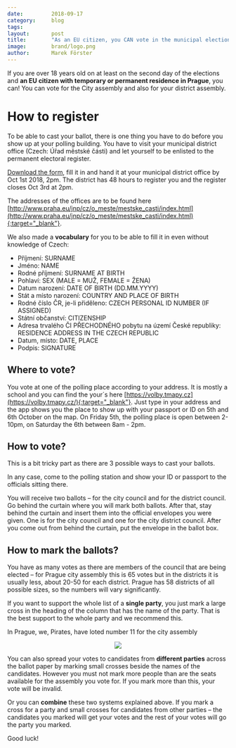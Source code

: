 ```yaml
---
date:         2018-09-17
category:     blog
tags:         
layout:       post
title:        "As an EU citizen, you CAN vote in the municipal elections!" 
image:        brand/logo.png
author:       Marek Förster
---
```


If you are over 18 years old on at least on the second day of the elections and **an EU citizen with temporary or permanent residence in Prague**, you can! You can vote for the City assembly and also for your district assembly.

# How to register

To be able to cast your ballot, there is one thing you have to do before you show up at your polling building. You have to visit your municipal district office (Czech: Úřad městské části) and let yourself to be enlisted to the permanent electoral register. 

[Download the form](https://jihomoravsky.pirati.cz/assets/Zadost_dodatek.doc), fill it in and hand it at your municipal district office by Oct 1st 2018, 2pm. The district has 48 hours to register you and the register closes Oct 3rd at 2pm.

The addresses of the offices are to be found here [http://www.praha.eu/jnp/cz/o_meste/mestske_casti/index.html](http://www.praha.eu/jnp/cz/o_meste/mestske_casti/index.html){:target="_blank"}.

We also made a **vocabulary** for you to be able to fill it in even without knowledge of Czech:

- Příjmení: SURNAME
- Jméno: NAME
- Rodné příjmení: SURNAME AT BIRTH
- Pohlaví: SEX (MALE = MUŽ, FEMALE = ŽENA)
- Datum narození: DATE OF BIRTH (DD.MM.YYYY)
- Stát a místo narození: COUNTRY AND PLACE OF BIRTH
- Rodné číslo ČR, je-li přiděleno: CZECH PERSONAL ID NUMBER (IF ASSIGNED)
- Státní občanství: CITIZENSHIP
- Adresa trvalého ČI PŘECHODNÉHO pobytu na území České republiky: RESIDENCE ADDRESS IN THE CZECH REPUBLIC
- Datum, místo: DATE, PLACE                        
- Podpis: SIGNATURE

## Where to vote?

You vote at one of the polling place according to your address. It is mostly a school and you can find the your´s here [https://volby.tmapy.cz](https://volby.tmapy.cz/){:target="_blank"}. Just type in your address and the app shows you the place to show up with your passport or ID on 5th and 6th October on the map. On Friday 5th, the polling place is open between 2-10pm, on Saturday the 6th between 8am - 2pm.

## How to vote?

This is a bit tricky part as there are 3 possible ways to cast your ballots. 

In any case, come to the polling station and show your ID or passport to the officials sitting there.

You will receive two ballots – for the city council and for the district council. Go behind the curtain where you will mark both ballots. After that, stay behind the curtain and insert them into the official envelopes you were given. One is for the city council and one for the city district council. After you come out from behind the curtain, put the envelope in the ballot box.

## How to mark the ballots?

You have as many votes as there are members of the council that are being elected – for Prague city assembly this is 65 votes but in the districts it is usually less, about 20-50 for each district. Prague has 58 districts of all possible sizes, so the numbers will vary significantly.

If you want to support the whole list of a **single party**, you just mark a large cross in the heading of the column that has the name of the party. That is the best support to the whole party and we recommend this.

In Prague, we, Pirates, have loted number 11 for the city assembly

<div style="text-align:center">
<img src="https://jihomoravsky.pirati.cz/assets/img/posts/ballot.jpg" style="max-width:100%">
</div>


You can also spread your votes to candidates from **different parties** across the ballot paper by marking small crosses beside the names of the candidates. However you must not mark more people than are the seats available for the assembly you vote for. If you mark more than this, your vote will be invalid. 

Or you can **combine** these two systems explained above. If you mark a cross for a party and small crosses for candidates from other parties – the candidates you marked will get your votes and the rest of your votes will go the party you marked. 

Good luck!
